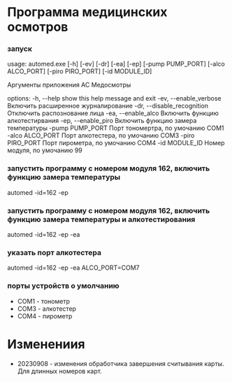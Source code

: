 # Программа медицинских осмотров

### запуск
usage: automed.exe [-h] [-ev] [-dr] [-ea] [-ep] [-pump PUMP_PORT]
                   [-alco ALCO_PORT] [-piro PIRO_PORT] [-id MODULE_ID]

Аргументы приложения АС Медосмотры

options:
  -h, --help            show this help message and exit
  -ev, --enable_verbose
                        Включить расширенное журналирование
  -dr, --disable_recognition
                        Отключить распознование лица
  -ea, --enable_alco    Включить функцию алкотестирвания
  -ep, --enable_piro    Включить функцию замера температуры
  -pump PUMP_PORT       Порт тономертра, по умочанию COM1
  -alco ALCO_PORT       Порт алкотестера, по умочанию COM3
  -piro PIRO_PORT       Порт пирометра, по умочанию COM4
  -id MODULE_ID         Номер модуля, по умочанию 99

### запустить программу с номером модуля 162, включить функцию замера температуры
automed -id=162 -ep
### запустить программу с номером модуля 162, включить функцию замера температуры и алкотестирования
automed -id=162 -ep -ea
### указать порт алкотестера
automed -id=162 -ep -ea ALCO_PORT=COM7
### порты устройств о умолчанию
* COM1 - тонометр
* COM3 - алкотестер
* COM4 - пирометр



# Изменениия
* 20230908 - изменения обработчика завершения считывания карты. Для длинных номеров карт.
